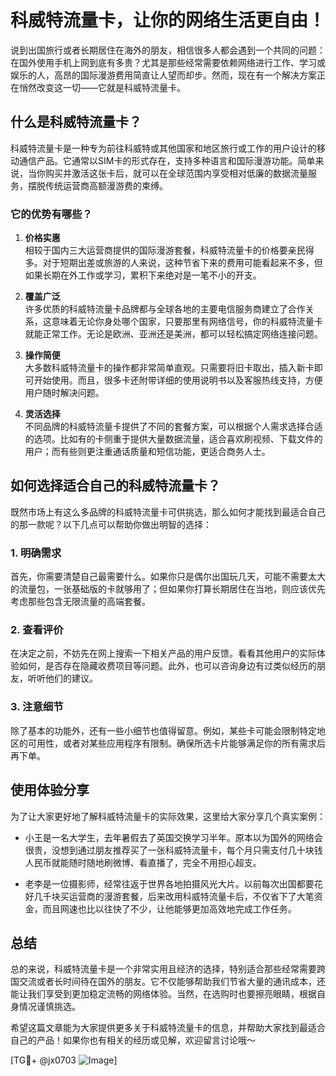 # 科威特流量卡，让你的网络生活更自由！

说到出国旅行或者长期居住在海外的朋友，相信很多人都会遇到一个共同的问题：在国外使用手机上网到底有多贵？尤其是那些经常需要依赖网络进行工作、学习或娱乐的人，高昂的国际漫游费用简直让人望而却步。然而，现在有一个解决方案正在悄然改变这一切——它就是科威特流量卡。

## 什么是科威特流量卡？

科威特流量卡是一种专为前往科威特或其他国家和地区旅行或工作的用户设计的移动通信产品。它通常以SIM卡的形式存在，支持多种语言和国际漫游功能。简单来说，当你购买并激活这张卡后，就可以在全球范围内享受相对低廉的数据流量服务，摆脱传统运营商高额漫游费的束缚。

### 它的优势有哪些？

1. **价格实惠**  
   相较于国内三大运营商提供的国际漫游套餐，科威特流量卡的价格要亲民得多。对于短期出差或旅游的人来说，这种节省下来的费用可能看起来不多，但如果长期在外工作或学习，累积下来绝对是一笔不小的开支。

2. **覆盖广泛**  
   许多优质的科威特流量卡品牌都与全球各地的主要电信服务商建立了合作关系，这意味着无论你身处哪个国家，只要那里有网络信号，你的科威特流量卡就能正常工作。无论是欧洲、亚洲还是美洲，都可以轻松搞定网络连接问题。

3. **操作简便**  
   大多数科威特流量卡的操作都非常简单直观。只需要将旧卡取出，插入新卡即可开始使用。而且，很多卡还附带详细的使用说明书以及客服热线支持，方便用户随时解决问题。

4. **灵活选择**  
   不同品牌的科威特流量卡提供了不同的套餐方案，可以根据个人需求选择合适的选项。比如有的卡侧重于提供大量数据流量，适合喜欢刷视频、下载文件的用户；而有些则更注重通话质量和短信功能，更适合商务人士。

## 如何选择适合自己的科威特流量卡？

既然市场上有这么多品牌的科威特流量卡可供挑选，那么如何才能找到最适合自己的那一款呢？以下几点可以帮助你做出明智的选择：

### 1. 明确需求
首先，你需要清楚自己最需要什么。如果你只是偶尔出国玩几天，可能不需要太大的流量包，一张基础版的卡就够用了；但如果你打算长期居住在当地，则应该优先考虑那些包含无限流量的高端套餐。

### 2. 查看评价
在决定之前，不妨先在网上搜索一下相关产品的用户反馈。看看其他用户的实际体验如何，是否存在隐藏收费项目等问题。此外，也可以咨询身边有过类似经历的朋友，听听他们的建议。

### 3. 注意细节
除了基本的功能外，还有一些小细节也值得留意。例如，某些卡可能会限制特定地区的可用性，或者对某些应用程序有限制。确保所选卡片能够满足你的所有需求后再下单。

## 使用体验分享

为了让大家更好地了解科威特流量卡的实际效果，这里给大家分享几个真实案例：

- 小王是一名大学生，去年暑假去了英国交换学习半年。原本以为国外的网络会很贵，没想到通过朋友推荐买了一张科威特流量卡，每个月只需支付几十块钱人民币就能随时随地刷微博、看直播了，完全不用担心超支。
  
- 老李是一位摄影师，经常往返于世界各地拍摄风光大片。以前每次出国都要花好几千块买运营商的漫游套餐，后来改用科威特流量卡后，不仅省下了大笔资金，而且网速也比以往快了不少，让他能够更加高效地完成工作任务。

## 总结

总的来说，科威特流量卡是一个非常实用且经济的选择，特别适合那些经常需要跨国交流或者长时间待在国外的朋友。它不仅能够帮助我们节省大量的通讯成本，还能让我们享受到更加稳定流畅的网络体验。当然，在选购时也要擦亮眼睛，根据自身情况谨慎挑选。

希望这篇文章能为大家提供更多关于科威特流量卡的信息，并帮助大家找到最适合自己的产品！如果你也有相关的经历或见解，欢迎留言讨论哦～

[TG💪+ @jx0703 ![Image](https://github.com/user-attachments/assets/dbca1d08-cadb-493c-b0ec-ad6f7a83f270)]